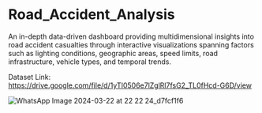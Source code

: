 # Road_Accident_Analysis
An in-depth data-driven dashboard providing multidimensional insights into road accident casualties through interactive visualizations spanning factors such as lighting conditions, geographic areas, speed limits, road infrastructure, vehicle types, and temporal trends.

Dataset Link: https://drive.google.com/file/d/1yTI0506e7lZglRl7fsG2_TL0fHcd-G6D/view

![WhatsApp Image 2024-03-22 at 22 22 24_d7fcf1f6](https://github.com/LikhithaChuvya/Road_Accident_Analysis/assets/147414033/0581d5c5-7a03-40e4-8a39-ab9172045098)

